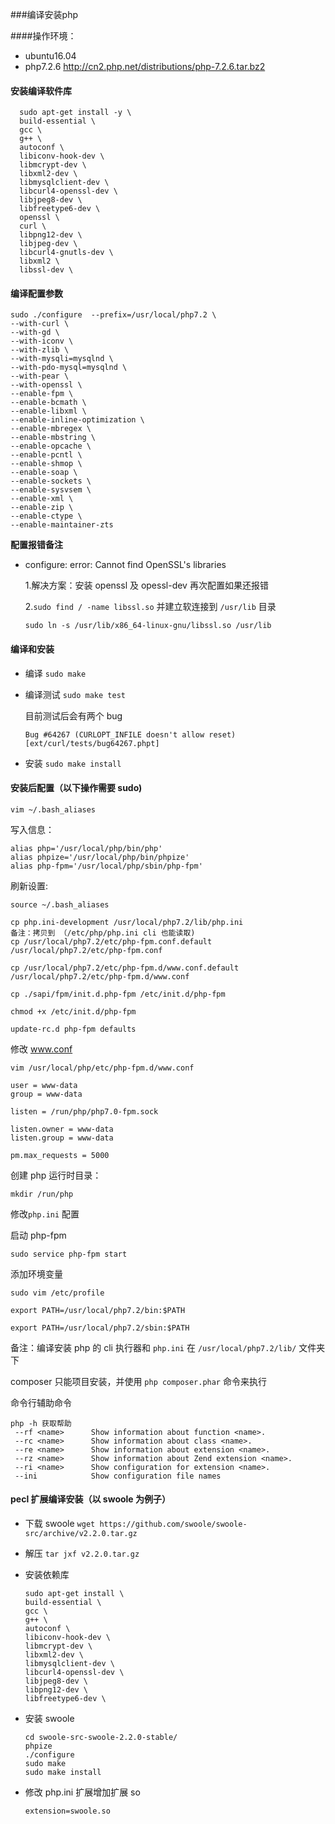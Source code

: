 ###编译安装php

####操作环境：

* ubuntu16.04
* php7.2.6 http://cn2.php.net/distributions/php-7.2.6.tar.bz2

#### 安装编译软件库

```
  sudo apt-get install -y \
  build-essential \
  gcc \
  g++ \
  autoconf \
  libiconv-hook-dev \
  libmcrypt-dev \
  libxml2-dev \
  libmysqlclient-dev \
  libcurl4-openssl-dev \
  libjpeg8-dev \
  libfreetype6-dev \
  openssl \
  curl \
  libpng12-dev \
  libjpeg-dev \
  libcurl4-gnutls-dev \
  libxml2 \
  libssl-dev \
```

#### 编译配置参数

```
sudo ./configure  --prefix=/usr/local/php7.2 \
--with-curl \
--with-gd \
--with-iconv \
--with-zlib \
--with-mysqli=mysqlnd \
--with-pdo-mysql=mysqlnd \
--with-pear \
--with-openssl \
--enable-fpm \
--enable-bcmath \
--enable-libxml \
--enable-inline-optimization \
--enable-mbregex \
--enable-mbstring \
--enable-opcache \
--enable-pcntl \
--enable-shmop \
--enable-soap \
--enable-sockets \
--enable-sysvsem \
--enable-xml \
--enable-zip \
--enable-ctype \
--enable-maintainer-zts
```

**配置报错备注**

* configure: error: Cannot find OpenSSL's libraries

  1.解决方案：安装 openssl 及 opessl-dev 再次配置如果还报错

  2.`sudo find / -name libssl.so` 并建立软连接到 `/usr/lib` 目录

  `sudo ln -s /usr/lib/x86_64-linux-gnu/libssl.so /usr/lib`

#### 编译和安装

* 编译 `sudo make`

* 编译测试 `sudo make test`

  目前测试后会有两个 bug 

  `Bug #64267 (CURLOPT_INFILE doesn't allow reset) [ext/curl/tests/bug64267.phpt]`

* 安装 `sudo make install`

#### 安装后配置（以下操作需要 sudo)

`vim ~/.bash_aliases`

写入信息：

```
alias php='/usr/local/php/bin/php'
alias phpize='/usr/local/php/bin/phpize'
alias php-fpm='/usr/local/php/sbin/php-fpm'
```

刷新设置:

`source ~/.bash_aliases`

```
cp php.ini-development /usr/local/php7.2/lib/php.ini
备注：拷贝到 （/etc/php/php.ini cli 也能读取) 
cp /usr/local/php7.2/etc/php-fpm.conf.default /usr/local/php7.2/etc/php-fpm.conf
 
cp /usr/local/php7.2/etc/php-fpm.d/www.conf.default /usr/local/php7.2/etc/php-fpm.d/www.conf
 
cp ./sapi/fpm/init.d.php-fpm /etc/init.d/php-fpm
 
chmod +x /etc/init.d/php-fpm
 
update-rc.d php-fpm defaults
```

修改 www.conf

`vim /usr/local/php/etc/php-fpm.d/www.conf`

```
user = www-data
group = www-data
 
listen = /run/php/php7.0-fpm.sock
 
listen.owner = www-data
listen.group = www-data
 
pm.max_requests = 5000
```

创建 php 运行时目录：

`mkdir /run/php`

修改`php.ini` 配置

启动 php-fpm

`sudo service php-fpm start`

添加环境变量

`sudo vim /etc/profile`

`export PATH=/usr/local/php7.2/bin:$PATH`

`export PATH=/usr/local/php7.2/sbin:$PATH`

备注：编译安装 php 的 cli 执行器和 `php.ini` 在 `/usr/local/php7.2/lib/` 文件夹下

composer 只能项目安装，并使用 `php composer.phar` 命令来执行

命令行辅助命令

```
php -h 获取帮助
 --rf <name>      Show information about function <name>.
 --rc <name>      Show information about class <name>.
 --re <name>      Show information about extension <name>.
 --rz <name>      Show information about Zend extension <name>.
 --ri <name>      Show configuration for extension <name>.
 --ini            Show configuration file names
```

#### pecl 扩展编译安装（以 swoole 为例子）

* 下载 swoole `wget https://github.com/swoole/swoole-src/archive/v2.2.0.tar.gz`

* 解压 `tar jxf v2.2.0.tar.gz` 

* 安装依赖库

  ```
  sudo apt-get install \
  build-essential \
  gcc \
  g++ \
  autoconf \
  libiconv-hook-dev \
  libmcrypt-dev \
  libxml2-dev \
  libmysqlclient-dev \
  libcurl4-openssl-dev \
  libjpeg8-dev \
  libpng12-dev \
  libfreetype6-dev \
  ```

* 安装 swoole

  ```
  cd swoole-src-swoole-2.2.0-stable/
  phpize
  ./configure
  sudo make
  sudo make install
  ```

* 修改 php.ini 扩展增加扩展 so

  `extension=swoole.so`

  